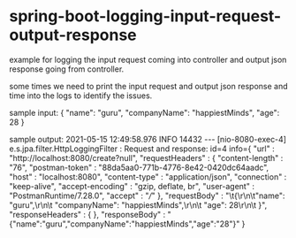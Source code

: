 # spring-boot-logging-input-request-output-response
example for logging the input request coming into controller and output json response going from controller.

some times we need to print the input request and output json response and time into the logs to identify the issues.

sample input: 	{
	              "name": "guru",
	               "companyName": "happiestMinds",
	               "age": 28
	               }
                 
                 
sample output:
2021-05-15 12:49:58.976  INFO 14432 --- [nio-8080-exec-4] e.s.jpa.filter.HttpLoggingFilter         : Request and response: id=4 info={
  "url" : "http://localhost:8080/create?null",
  "requestHeaders" : {
    "content-length" : "76",
    "postman-token" : "88da5aa0-771b-4776-8e42-0420dc64aadc",
    "host" : "localhost:8080",
    "content-type" : "application/json",
    "connection" : "keep-alive",
    "accept-encoding" : "gzip, deflate, br",
    "user-agent" : "PostmanRuntime/7.28.0",
    "accept" : "*/*"
  },
  "requestBody" : "\t{\r\n\t\"name\": \"guru\",\r\n\t  \"companyName\": \"happiestMinds\",\r\n\t  \"age\": 28\r\n\t  }",
  "responseHeaders" : { },
  "responseBody" : "{\"name\":\"guru\",\"companyName\":\"happiestMinds\",\"age\":\"28\"}"
}
